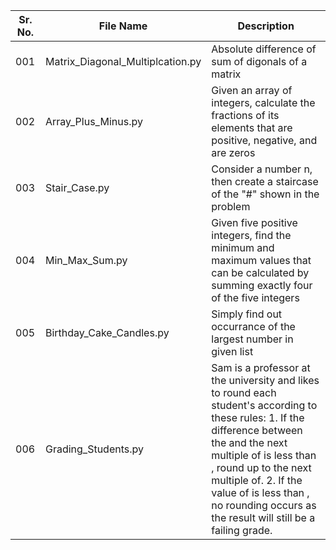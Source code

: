 | Sr. No.  | File Name | Description |
| ------------- | ------------- | ------------ |
| 001 | Matrix_Diagonal_Multiplcation.py  | Absolute difference of sum of digonals of a matrix |
| 002 | Array_Plus_Minus.py  | Given an array of integers, calculate the fractions of its elements that are positive, negative, and are zeros |
| 003 | Stair_Case.py | Consider a number n, then create a staircase of the "#" shown in the problem |
| 004 | Min_Max_Sum.py | Given five positive integers, find the minimum and maximum values that can be calculated by summing exactly four of the five integers |
| 005 | Birthday_Cake_Candles.py | Simply find out occurrance of the largest number in given list |
| 006 | Grading_Students.py | Sam is a professor at the university and likes to round each student's  according to these rules: 1. If the difference between the  and the next multiple of  is less than , round  up to the next multiple of. 2. If the value of  is less than , no rounding occurs as the result will still be a failing grade. |
